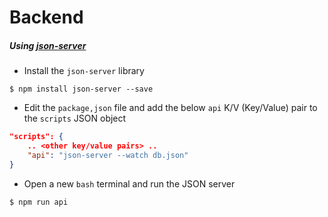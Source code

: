 # Backend

##### Using [json-server](https://github.com/typicode/json-server)

* Install the `json-server` library

```
$ npm install json-server --save
```

* Edit the `package,json` file and add the below `api` K/V (Key/Value) pair to the `scripts` JSON object


```json
"scripts": {
    .. <other key/value pairs> ..
    "api": "json-server --watch db.json"
}
```

* Open a new `bash` terminal and run the JSON server


```
$ npm run api
```
